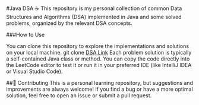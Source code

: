 #Java DSA ☕
This repository is my personal collection of common Data Structures and Algorithms (DSA) implemented in Java and some solved problems, organized by the relevant DSA concepts. 


###How to Use

You can clone this repository to explore the implementations and solutions on your local machine.
git clone [DSA Link](https://github.com/Sooraj-wq/DSA.git)
Each problem solution is typically a self-contained Java class or method. You can copy the code directly into the LeetCode editor to test it or run it in your preferred IDE (like IntelliJ IDEA or Visual Studio Code).

##🤝 Contributing
This is a personal learning repository, but suggestions and improvements are always welcome! If you find a bug or have a more optimal solution, feel free to open an issue or submit a pull request.

